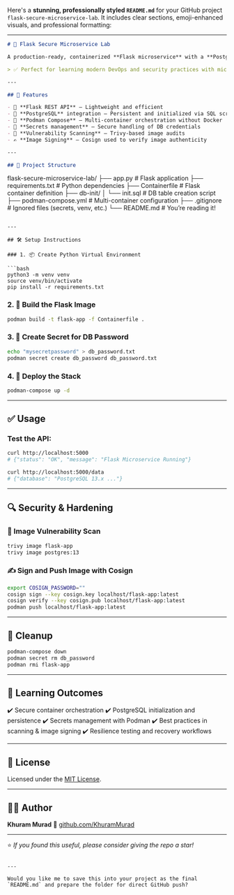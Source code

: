Here's a **stunning, professionally styled `README.md`** for your GitHub project `flask-secure-microservice-lab`. It includes clear sections, emoji-enhanced visuals, and professional formatting:

---

```markdown
# 🔐 Flask Secure Microservice Lab

A production-ready, containerized **Flask microservice** with a **PostgreSQL** backend, built using **Podman** and secured with **best practices** in secrets management, image scanning, and image signing.

> ✅ Perfect for learning modern DevOps and security practices with microservices!

---

## 🚀 Features

- 🐍 **Flask REST API** — Lightweight and efficient
- 🐘 **PostgreSQL** integration — Persistent and initialized via SQL script
- 🐳 **Podman Compose** — Multi-container orchestration without Docker
- 🔐 **Secrets management** — Secure handling of DB credentials
- 🔎 **Vulnerability Scanning** — Trivy-based image audits
- ✍️ **Image Signing** — Cosign used to verify image authenticity

---

## 📁 Project Structure

```

flask-secure-microservice-lab/
├── app.py                  # Flask application
├── requirements.txt        # Python dependencies
├── Containerfile           # Flask container definition
├── db-init/
│   └── init.sql            # DB table creation script
├── podman-compose.yml      # Multi-container configuration
├── .gitignore              # Ignored files (secrets, venv, etc.)
└── README.md               # You’re reading it!

````

---

## 🛠️ Setup Instructions

### 1. 📦 Create Python Virtual Environment

```bash
python3 -m venv venv
source venv/bin/activate
pip install -r requirements.txt
````

### 2. 🐳 Build the Flask Image

```bash
podman build -t flask-app -f Containerfile .
```

### 3. 🔐 Create Secret for DB Password

```bash
echo "mysecretpassword" > db_password.txt
podman secret create db_password db_password.txt
```

### 4. 🚀 Deploy the Stack

```bash
podman-compose up -d
```

---

## ✅ Usage

### Test the API:

```bash
curl http://localhost:5000
# {"status": "OK", "message": "Flask Microservice Running"}

curl http://localhost:5000/data
# {"database": "PostgreSQL 13.x ..."}
```

---

## 🔍 Security & Hardening

### 🔎 Image Vulnerability Scan

```bash
trivy image flask-app
trivy image postgres:13
```

### ✍️ Sign and Push Image with Cosign

```bash
export COSIGN_PASSWORD=""
cosign sign --key cosign.key localhost/flask-app:latest
cosign verify --key cosign.pub localhost/flask-app:latest
podman push localhost/flask-app:latest
```

---

## 🧹 Cleanup

```bash
podman-compose down
podman secret rm db_password
podman rmi flask-app
```

---

## 🧠 Learning Outcomes

✔️ Secure container orchestration
✔️ PostgreSQL initialization and persistence
✔️ Secrets management with Podman
✔️ Best practices in scanning & image signing
✔️ Resilience testing and recovery workflows

---

## 📜 License

Licensed under the [MIT License](LICENSE).

---

## 👨‍💻 Author

**Khuram Murad**
🔗 [github.com/KhuramMurad](https://github.com/KhuramMurad)

---

⭐️ *If you found this useful, please consider giving the repo a star!*

```

---

Would you like me to save this into your project as the final `README.md` and prepare the folder for direct GitHub push?
```

